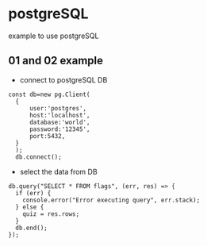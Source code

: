 # postgreSQL

example to use postgreSQL

## 01 and 02 example

- connect to postgreSQL DB
```
const db=new pg.Client(
  {
      user:'postgres',
      host:'localhost',
      database:'world',
      password:'12345',
      port:5432,
  }
  );
  db.connect();
```
- select the data from DB
```
db.query("SELECT * FROM flags", (err, res) => {
  if (err) {
    console.error("Error executing query", err.stack);
  } else {
    quiz = res.rows;
  }
  db.end();
});
```
